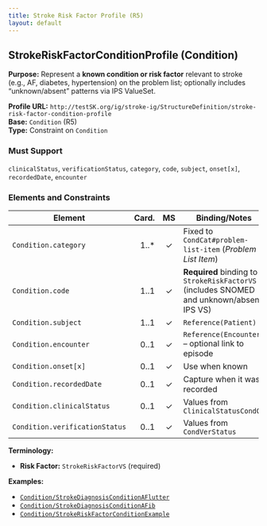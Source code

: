 ```yaml
---
title: Stroke Risk Factor Profile (R5)
layout: default
---
```


## StrokeRiskFactorConditionProfile (Condition)

**Purpose:** Represent a **known condition or risk factor** relevant to stroke (e.g., AF, diabetes, hypertension) on the problem list; optionally includes “unknown/absent” patterns via IPS ValueSet.

**Profile URL:** `http://testSK.org/ig/stroke-ig/StructureDefinition/stroke-risk-factor-condition-profile`  
**Base:** `Condition` (R5)  
**Type:** Constraint on `Condition`

### Must Support
`clinicalStatus`, `verificationStatus`, `category`, `code`, `subject`, `onset[x]`, `recordedDate`, `encounter`

### Elements and Constraints

| Element | Card. | MS | Binding/Notes |
|---|---:|:---:|---|
| `Condition.category` | 1..* | ✓ | Fixed to `CondCat#problem-list-item` (*Problem List Item*) |
| `Condition.code` | 1..1 | ✓ | **Required** binding to `StrokeRiskFactorVS` (includes SNOMED and unknown/absent IPS VS) |
| `Condition.subject` | 1..1 | ✓ | `Reference(Patient)` |
| `Condition.encounter` | 0..1 | ✓ | `Reference(Encounter)` – optional link to episode |
| `Condition.onset[x]` | 0..1 | ✓ | Use when known |
| `Condition.recordedDate` | 0..1 | ✓ | Capture when it was recorded |
| `Condition.clinicalStatus` | 0..1 | ✓ | Values from `ClinicalStatusCondCS` |
| `Condition.verificationStatus` | 0..1 | ✓ | Values from `CondVerStatus` |

**Terminology:**
- **Risk Factor:** `StrokeRiskFactorVS` (required)

**Examples:**
- [`Condition/StrokeDiagnosisConditionAFlutter`](../examples/Condition-StrokeDiagnosisConditionAFlutter.json)  
- [`Condition/StrokeDiagnosisConditionAFib`](../examples/Condition-StrokeDiagnosisConditionAFib.json)  
- [`Condition/StrokeRiskFactorConditionExample`](../examples/Condition-StrokeRiskFactorConditionExample.json)

